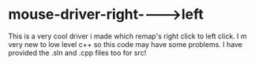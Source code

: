 # mouse-driver-right---->left

This is a very cool driver i made which remap's right click to left click. I m very new to low level c++ so this code may have some problems. I have provided the .sln and .cpp files too for src!
